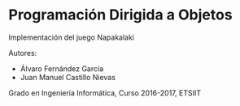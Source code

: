# Programación Dirigida a Objetos
Implementación del juego Napakalaki

Autores:
* Álvaro Fernández García
* Juan Manuel Castillo Nievas

Grado en Ingeniería Informática, Curso 2016-2017, ETSIIT
